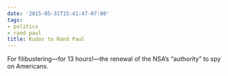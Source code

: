 ```yaml
---
date: '2015-05-31T15:41:47-07:00'
tags:
- politics
- rand paul
title: Kudos to Rand Paul
---
```


For filibustering—for 13 hours!—the renewal of the NSA’s “authority” to spy on Americans.
